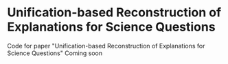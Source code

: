 # Unification-based Reconstruction of Explanations for Science Questions

Code for paper "Unification-based Reconstruction of Explanations for Science Questions"
Coming soon
